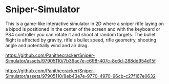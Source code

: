 # Sniper-Simulator
This is a game-like interactive simulator in 2D where a sniper rifle laying on a bipod is positioned in the center of the screen and with the keyboard or PS4 controller you can rotate it and shoot at random targets. The bullet flight is affected by gravity, rifle's bullet speed, rifle geometry, shooting angle and potentially wind and air drag.

https://github.com/Panithecracker/Sniper-Simulator/assets/97905110/7b39ac7e-c698-407c-8c6d-288dd954d15f

https://github.com/Panithecracker/Sniper-Simulator/assets/97905110/8eb43e7e-9770-4970-96cb-c27f167e0632 

